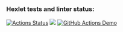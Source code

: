 ### Hexlet tests and linter status:
[![Actions Status](https://github.com/jenka-ej/frontend-project-46/workflows/hexlet-check/badge.svg)](https://github.com/jenka-ej/frontend-project-46/actions)
<a href="https://codeclimate.com/github/jenka-ej/frontend-project-46/maintainability"><img src="https://api.codeclimate.com/v1/badges/1cf1d7b05b20379e0301/maintainability" /></a>
[![GitHub Actions Demo](https://github.com/jenka-ej/frontend-project-46/actions/workflows/github-actions-demo.yml/badge.svg)](https://github.com/jenka-ej/frontend-project-46/actions/workflows/github-actions.yml)
